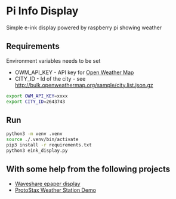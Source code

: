 # Pi Info Display

Simple e-ink display powered by raspberry pi showing weather 

## Requirements

Environment variables needs to be set

* OWM_API_KEY - API key for [Open Weather Map](https://openweathermap.org/)
* CITY_ID - Id of the city - see http://bulk.openweathermap.org/sample/city.list.json.gz

```bash
export OWM_API_KEY=xxxx
export CITY_ID=2643743
```

## Run

```bash
python3 -m venv .venv
source ./.venv/bin/activate
pip3 install -r requirements.txt
python3 eink_display.py
```

## With some help from the following projects

* [Waveshare epaper display](https://github.com/mendhak/waveshare-epaper-display)
* [ProtoStax Weather Station Demo](https://github.com/protostax/ProtoStax_Weather_Station_Demo)
